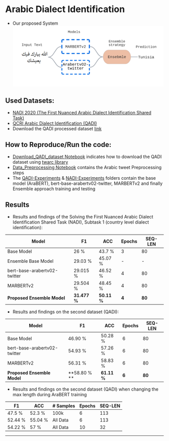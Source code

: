 # Arabic Dialect Identification
 - Our proposed System
 ![](pipe.png)
## Used Datasets:
 - [NADI 2020 (The First Nuanced Arabic Dialect Identification Shared Task)](https://github.com/UBC-NLP/nadi)
 - [QCRI Arabic Dialect Identification (QADI)](https://github.com/qcri/QADI)
 - Download the QADI processed dataset [link](https://drive.google.com/file/d/1-4EVHyvmaJLao6WLqYYifVIprhQgihi3/view?usp=share_link)

## How to Reproduce/Run the code:
 - [Download_QADI_dataset Notebook](https://github.com/bioengsamar/Arabic-Dialect-Classification/blob/main/Download_QADI_dataset.ipynb) indicates how to download the QADI dataset using [twarc library](https://github.com/alblaine/twarc-tutorial/blob/master/README.md) 
 - [Data_Preprocessing Notebook](https://github.com/bioengsamar/Arabic-Dialect-Classification/blob/main/Data_Preprocessing.ipynb) contains the Arabic tweet Preprocessing steps
 - The [QADI-Experiments](https://github.com/bioengsamar/Arabic-Dialect-Classification/tree/main/QADI-Experiments) & [NADI-Experiments](https://github.com/bioengsamar/Arabic-Dialect-Classification/tree/main/NADI-Experiments) folders contain the base model (AraBERT), bert-base-arabertv02-twitter, MARBERTv2 and finally Ensemble approach training and testing 
 


## Results 
 - Results and findings of the Solving the First Nuanced Arabic Dialect Identification Shared Task (NADI), Subtask 1 (country level dialect identification):
 
Model | F1 |ACC | Epochs | SEQ-LEN
------ |------|-----|------|----| 
Base Model |26 %|43.7 %| 3 | 80
Ensemble Base Model |29.03 %|45.07 %| - | -
bert-base-arabertv02-twitter | 29.015 %|  46.52 % | 4 | 80
MARBERTv2 | 29.504 %| 48.45 % | 4 | 80
**Proposed Ensemble Model**| **31.477 %**| **50.11 %** | **4**| **80**


 - Results and findings on the second dataset (QADI):

Model | F1 |ACC | Epochs | SEQ-LEN
------ |------|-----|------|----| 
Base Model |46.90 %|50.28 %| 6 | 80
bert-base-arabertv02-twitter | 54.93 %| 57.26 % | 6 | 80
MARBERTv2 | 56.31 %| 58.83 %| 6 | 80
**Proposed Ensemble Model** | **58.80 % **|  **61.11 %**| **6**| **80**

 - Results and findings on the second dataset (QADI) when changing the max length during AraBERT training

F1 |ACC | # Samples | Epochs | SEQ-LEN
------|-----|------|----|----| 
47.5 %|52.3 %|100k|6 | 113
52.44 %| 55.04 %| All Data| 6 | 113
54.22 %| 57 %| All Data| 10|32
---------------------

